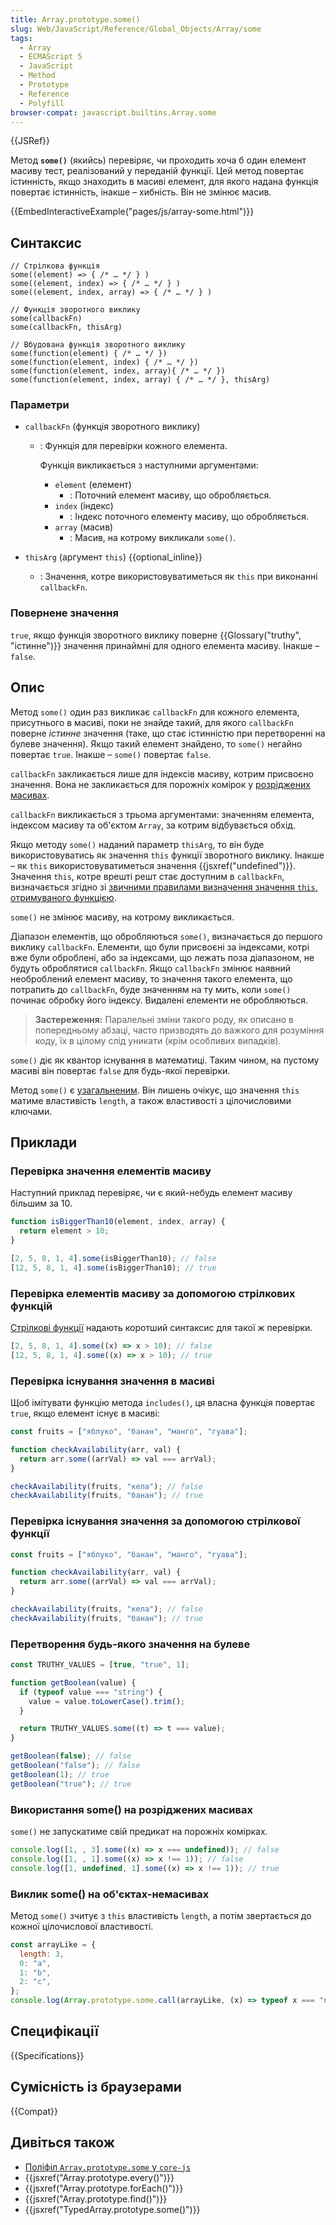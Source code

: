 ```yaml
---
title: Array.prototype.some()
slug: Web/JavaScript/Reference/Global_Objects/Array/some
tags:
  - Array
  - ECMAScript 5
  - JavaScript
  - Method
  - Prototype
  - Reference
  - Polyfill
browser-compat: javascript.builtins.Array.some
---
```


{{JSRef}}

Метод **`some()`** (якийсь) перевіряє, чи проходить хоча б один елемент масиву тест, реалізований у переданій функції. Цей метод повертає істинність, якщо знаходить в масиві елемент, для якого надана функція повертає істинність, інакше – хибність. Він не змінює масив.

{{EmbedInteractiveExample("pages/js/array-some.html")}}

## Синтаксис

```js-nolint
// Стрілкова функція
some((element) => { /* … */ } )
some((element, index) => { /* … */ } )
some((element, index, array) => { /* … */ } )

// Функція зворотного виклику
some(callbackFn)
some(callbackFn, thisArg)

// Вбудована функція зворотного виклику
some(function(element) { /* … */ })
some(function(element, index) { /* … */ })
some(function(element, index, array){ /* … */ })
some(function(element, index, array) { /* … */ }, thisArg)
```

### Параметри

- `callbackFn` (функція зворотного виклику)

  - : Функція для перевірки кожного елемента.

    Функція викликається з наступними аргументами:

    - `element` (елемент)
      - : Поточний елемент масиву, що обробляється.
    - `index` (індекс)
      - : Індекс поточного елементу масиву, що обробляється.
    - `array` (масив)
      - : Масив, на котрому викликали `some()`.

- `thisArg` (аргумент `this`) {{optional_inline}}
  - : Значення, котре використовуватиметься як `this` при виконанні `callbackFn`.

### Повернене значення

`true`, якщо функція зворотного виклику поверне {{Glossary("truthy", "істинне")}} значення принаймні для одного елемента масиву. Інакше – `false`.

## Опис

Метод `some()` один раз викликає `callbackFn` для кожного елемента, присутнього в масиві, поки не знайде такий, для якого `callbackFn` поверне _істинне_ значення (таке, що стає істинністю при перетворенні на булеве значення). Якщо такий елемент знайдено, то `some()` негайно повертає `true`. Інакше – `some()` повертає `false`.

`callbackFn` закликається лише для індексів масиву, котрим присвоєно значення. Вона не закликається для порожніх комірок у [розріджених масивах](/uk/docs/Web/JavaScript/Guide/Indexed_collections#rozridzheni-masyvy).

`callbackFn` викликається з трьома аргументами: значенням елемента, індексом масиву та об'єктом `Array`, за котрим відбувається обхід.

Якщо методу `some()` наданий параметр `thisArg`, то він буде використовуватись як значення `this` функції зворотного виклику. Інакше – як `this` використовуватиметься значення {{jsxref("undefined")}}. Значення `this`, котре врешті решт стає доступним в `callbackFn`, визначається згідно зі [звичними правилами визначення значення `this`, отримуваного функцією](/uk/docs/Web/JavaScript/Reference/Operators/this).

`some()` не змінює масиву, на котрому викликається.

Діапазон елементів, що обробляються `some()`, визначається до першого виклику `callbackFn`. Елементи, що були присвоєні за індексами, котрі вже були оброблені, або за індексами, що лежать поза діапазоном, не будуть оброблятися `callbackFn`. Якщо `callbackFn` змінює наявний необроблений елемент масиву, то значення такого елемента, що потрапить до `callbackFn`, буде значенням на ту мить, коли `some()` починає обробку його індексу. Видалені елементи не обробляються.

> **Застереження:** Паралельні зміни такого роду, як описано в попередньому абзаці, часто призводять до важкого для розуміння коду, їх в цілому слід уникати (крім особливих випадків).

`some()` діє як квантор існування в математиці. Таким чином, на пустому масиві він повертає `false` для будь-якої перевірки.

Метод `some()` є [узагальненим](/uk/docs/Web/JavaScript/Reference/Global_Objects/Array#uzahalneni-metody-masyvu). Він лишень очікує, що значення `this` матиме властивість `length`, а також властивості з цілочисловими ключами.

## Приклади

### Перевірка значення елементів масиву

Наступний приклад перевіряє, чи є який-небудь елемент масиву більшим за 10.

```js
function isBiggerThan10(element, index, array) {
  return element > 10;
}

[2, 5, 8, 1, 4].some(isBiggerThan10); // false
[12, 5, 8, 1, 4].some(isBiggerThan10); // true
```

### Перевірка елементів масиву за допомогою стрілкових функцій

[Стрілкові функції](/uk/docs/Web/JavaScript/Reference/Functions/Arrow_functions) надають коротший синтаксис для такої ж перевірки.

```js
[2, 5, 8, 1, 4].some((x) => x > 10); // false
[12, 5, 8, 1, 4].some((x) => x > 10); // true
```

### Перевірка існування значення в масиві

Щоб імітувати функцію метода `includes()`, ця власна функція повертає `true`, якщо елемент існує в масиві:

```js
const fruits = ["яблуко", "банан", "манго", "гуава"];

function checkAvailability(arr, val) {
  return arr.some((arrVal) => val === arrVal);
}

checkAvailability(fruits, "кела"); // false
checkAvailability(fruits, "банан"); // true
```

### Перевірка існування значення за допомогою стрілкової функції

```js
const fruits = ["яблуко", "банан", "манго", "гуава"];

function checkAvailability(arr, val) {
  return arr.some((arrVal) => val === arrVal);
}

checkAvailability(fruits, "кела"); // false
checkAvailability(fruits, "банан"); // true
```

### Перетворення будь-якого значення на булеве

```js
const TRUTHY_VALUES = [true, "true", 1];

function getBoolean(value) {
  if (typeof value === "string") {
    value = value.toLowerCase().trim();
  }

  return TRUTHY_VALUES.some((t) => t === value);
}

getBoolean(false); // false
getBoolean("false"); // false
getBoolean(1); // true
getBoolean("true"); // true
```

### Використання some() на розріджених масивах

`some()` не запускатиме свій предикат на порожніх комірках.

```js
console.log([1, , 3].some((x) => x === undefined)); // false
console.log([1, , 1].some((x) => x !== 1)); // false
console.log([1, undefined, 1].some((x) => x !== 1)); // true
```

### Виклик some() на об'єктах-немасивах

Метод `some()` зчитує з `this` властивість `length`, а потім звертається до кожної цілочислової властивості.

```js
const arrayLike = {
  length: 3,
  0: "a",
  1: "b",
  2: "c",
};
console.log(Array.prototype.some.call(arrayLike, (x) => typeof x === "number")); // false
```

## Специфікації

{{Specifications}}

## Сумісність із браузерами

{{Compat}}

## Дивіться також

- [Поліфіл `Array.prototype.some` у `core-js`](https://github.com/zloirock/core-js#ecmascript-array)
- {{jsxref("Array.prototype.every()")}}
- {{jsxref("Array.prototype.forEach()")}}
- {{jsxref("Array.prototype.find()")}}
- {{jsxref("TypedArray.prototype.some()")}}
